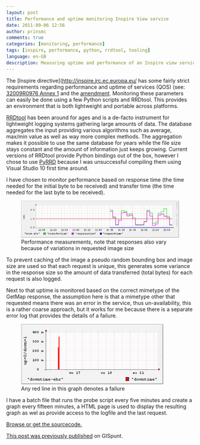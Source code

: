 ```yaml
---
layout: post
title: Performance and uptime monitoring Inspire View service
date: 2011-09-06 12:56
author: prinsmc
comments: true
categories: [monitoring, performance]
tags: [inspire, performance, python, rrdtool, tooling]
language: en-GB
description: Measuring uptime and performance of an Inspire view service using a round-robin database and python.
---
```


The [Inspire directive](http://inspire.jrc.ec.europa.eu/ has some fairly strict requirements 
regarding performance and uptime of services (QOS) 
(see: [32009R0976 Annex 1](http://eur-lex.europa.eu/LexUriServ/LexUriServ.do?uri=CELEX:32009R0976:EN:NOT) 
and the [amendment](http://eur-lex.europa.eu/Result.do?RechType=RECH_celex&amp;lang=en&amp;ihmlang=en&amp;code=32010R1088). 
Monitoring these parameters can easily be done using a few Python scripts and RRDtool. This provides 
an environment that is both lightweight and portable across platforms.

[RRDtool](http://oss.oetiker.ch/rrdtool/index.en.html) has been around for ages and is a de-facto 
instrument for lightweight logging systems gathering large amounts of data. The database aggregates 
the input providing various algorithms such as average, max/min value as well as way more complex 
methods. The aggregation makes it possible to use the same database for years while the file size 
stays constant and the amount of information just keeps growing. Current versions of RRDtool provide 
Python bindings out of the box, however I chose to use [PyRRD](http://pypi.python.org/pypi/PyRRD/) 
because I was unsuccessful compiling them using Visual Studio 10 first time around.

I have chosen to monitor performance based on response time (the time needed for the initial byte 
to be received) and transfer time (the time needed for the last byte to be received).

<figure>
  <img src="/img/2011-09-06-ehs-4h.png" alt="graph showing 4h performance report">
  <figcaption>Performance measurements, note that responses also vary because of variations in 
  requested image size</figcaption>
</figure>

To prevent caching of the image a pseudo random bounding box and image size are used so that each 
request is unique, this generates some variance in the response size so the amount of data 
transferred (total bytes) for each request is also logged.

Next to that uptime is monitored based on the correct mimetype of the GetMap response, the assumption 
here is that a mimetype other that requested means there was an error in the service, thus 
un-availability, this is a rather coarse approach, but it works for me because there is a separate 
error log that provides the details of a failure.

<figure>
  <img src="/img/2011-09-06-ehs-1w-down.png" alt="graph showing 1 week downtime report">
  <figcaption>Any red line in this graph denotes a failure</figcaption>
</figure>

I have a batch file that runs the probe script every five minutes and create a graph every fifteen 
minutes, a HTML page is used to display the resulting graph as wel as provide access to the logfile 
and the last request.

[Browse or get the sourcecode.](https://sourceforge.net/u/mprins/code/1/tree/viewserviceprobe/)


[This post was previously published](http://gispunt.wordpress.com/2011/09/06/performance-and-uptime-monitoring-inspire-view-service/) on GISpunt.